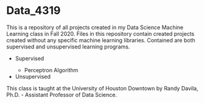 # Data_4319

This is a repository of all projects created in my Data Science Machine Learning class in Fall 2020. Files in this repository contain created projects created without any specific machine learning libraries. Contained are both supervised and unsupervised learning programs. 

<ul>
<li>Supervised</li>
<ul>
<li>Perceptron Algorithm</li>
</ul>
<li>Unsupervised </li>
</ul>


This class is taught at the University of Houston Downtown by Randy Davila, Ph.D. -  Assistant Professor of Data Science. 
